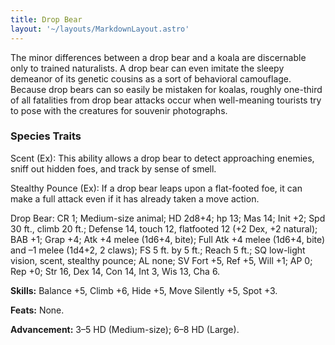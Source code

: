 ```yaml
---
title: Drop Bear
layout: '~/layouts/MarkdownLayout.astro'
---
```

The minor differences between a drop bear and a koala are discernable only to
trained naturalists. A drop bear can even imitate the sleepy demeanor of its
genetic cousins as a sort of behavioral camouflage. Because drop bears can so
easily be mistaken for koalas, roughly one-third of all fatalities from drop
bear attacks occur when well-meaning tourists try to pose with the creatures
for souvenir photographs.

###  Species Traits

Scent (Ex): This ability allows a drop bear to detect approaching enemies,
sniff out hidden foes, and track by sense of smell.

Stealthy Pounce (Ex): If a drop bear leaps upon a flat-footed foe, it can make
a full attack even if it has already taken a move action.

Drop Bear: CR 1; Medium-size animal; HD 2d8+4; hp 13; Mas 14; Init +2; Spd 30
ft., climb 20 ft.; Defense 14, touch 12, flatfooted 12 (+2 Dex, +2 natural);
BAB +1; Grap +4; Atk +4 melee (1d6+4, bite); Full Atk +4 melee (1d6+4, bite)
and –1 melee (1d4+2, 2 claws); FS 5 ft. by 5 ft.; Reach 5 ft.; SQ low-light
vision, scent, stealthy pounce; AL none; SV Fort +5, Ref +5, Will +1; AP 0;
Rep +0; Str 16, Dex 14, Con 14, Int 3, Wis 13, Cha 6.

**Skills:** Balance +5, Climb +6, Hide +5, Move Silently +5, Spot +3.

**Feats:** None.

**Advancement:** 3–5 HD (Medium-size); 6–8 HD (Large).

